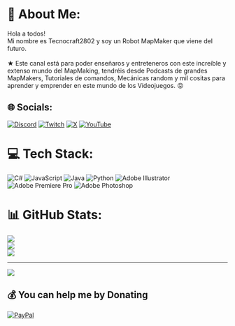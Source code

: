 # 💫 About Me:
Hola a todos!<br>Mi nombre es Tecnocraft2802 y soy un Robot MapMaker que viene del futuro.<br><br>★ Este canal está para poder enseñaros y entreteneros con este increíble y extenso mundo del MapMaking, tendréis desde Podcasts de grandes MapMakers, Tutoriales de comandos, Mecánicas random y mil cositas para aprender y emprender en este mundo de los Videojuegos. 😝


## 🌐 Socials:
[![Discord](https://img.shields.io/badge/Discord-%237289DA.svg?logo=discord&logoColor=white)](https://discord.gg/discord.gg/WuFQvrC) [![Twitch](https://img.shields.io/badge/Twitch-%239146FF.svg?logo=Twitch&logoColor=white)](https://twitch.tv/https://www.twitch.tv/tecnocraft2802) [![X](https://img.shields.io/badge/X-black.svg?logo=X&logoColor=white)](https://x.com/https://twitter.com/Tecnocraft2802) [![YouTube](https://img.shields.io/badge/YouTube-%23FF0000.svg?logo=YouTube&logoColor=white)](https://youtube.com/@https://www.youtube.com/Tecnocraft_2802) 

# 💻 Tech Stack:
![C#](https://img.shields.io/badge/c%23-%23239120.svg?style=for-the-badge&logo=csharp&logoColor=white) ![JavaScript](https://img.shields.io/badge/javascript-%23323330.svg?style=for-the-badge&logo=javascript&logoColor=%23F7DF1E) ![Java](https://img.shields.io/badge/java-%23ED8B00.svg?style=for-the-badge&logo=openjdk&logoColor=white) ![Python](https://img.shields.io/badge/python-3670A0?style=for-the-badge&logo=python&logoColor=ffdd54) ![Adobe Illustrator](https://img.shields.io/badge/adobe%20illustrator-%23FF9A00.svg?style=for-the-badge&logo=adobe%20illustrator&logoColor=white) ![Adobe Premiere Pro](https://img.shields.io/badge/Adobe%20Premiere%20Pro-9999FF.svg?style=for-the-badge&logo=Adobe%20Premiere%20Pro&logoColor=white) ![Adobe Photoshop](https://img.shields.io/badge/adobe%20photoshop-%2331A8FF.svg?style=for-the-badge&logo=adobe%20photoshop&logoColor=white)
# 📊 GitHub Stats:
![](https://github-readme-stats.vercel.app/api?username=Tecnocraft2802&theme=dark&hide_border=false&include_all_commits=true&count_private=false)<br/>
![](https://github-readme-streak-stats.herokuapp.com/?user=Tecnocraft2802&theme=dark&hide_border=false)<br/>
![](https://github-readme-stats.vercel.app/api/top-langs/?username=Tecnocraft2802&theme=dark&hide_border=false&include_all_commits=true&count_private=false&layout=compact)

---
[![](https://visitcount.itsvg.in/api?id=Tecnocraft2802&icon=0&color=0)](https://visitcount.itsvg.in)

  ## 💰 You can help me by Donating
  [![PayPal](https://img.shields.io/badge/PayPal-00457C?style=for-the-badge&logo=paypal&logoColor=white)](https://paypal.me/https://www.paypal.me/tecnocraft2802) 

  
<!-- Proudly created with GPRM ( https://gprm.itsvg.in ) -->